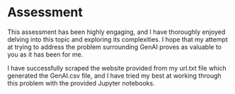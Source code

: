 # Assessment

This assessment has been highly engaging, and I have thoroughly enjoyed delving into this topic and exploring its complexities. I hope that my attempt at trying to address the problem surrounding GenAI proves as valuable to you as it has been for me.

I have successfully scraped the website provided from my url.txt file which generated the GenAI.csv file, and I have tried my best at working through this problem with the provided Jupyter notebooks.
